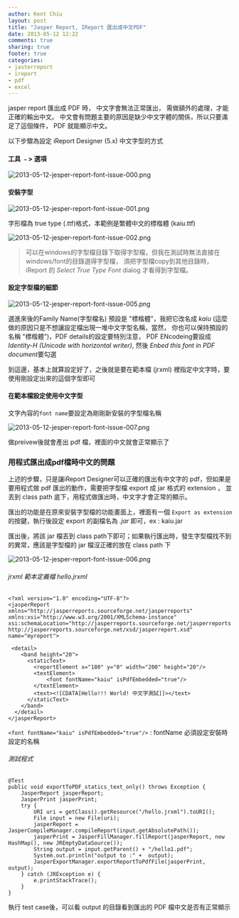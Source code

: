 ```yaml
---
author: Kent Chiu
layout: post
title: "Jasper Report, IReport 匯出成中文PDF"
date: 2013-05-12 12:22
comments: true
sharing: true
footer: true
categories:
- jasterreport
- ireport
- pdf
- excel 
---
```


jasper report 匯出成 PDF 時， 中文字會無法正常匯出， 需做額外的處理，才能正確的輸出中文。 
中文會有問題主要的原因是缺少中文字體的關係，所以只要滿足了這個條件， PDF 就能顯示中文。 

以下步驟為設定 iReport Designer (5.x) 中文字型的方式

#### 工具 ﹣> 選項

![2013-05-12-jesper-report-font-issue-000.png][]

#### 安裝字型

![2013-05-12-jesper-report-font-issue-001.png][]

字形檔為 true type (.ttf)格式，本範例是繁體中文的標楷體 (kaiu.ttf)

![2013-05-12-jesper-report-font-issue-002.png][]

> 可以在windows的字型檔目錄下取得字型檔，但我在測試時無法直接在windows/font的目錄選得字型檔，
> 須把字型檔copy到其他目錄時，iReport 的 *Select True Type Font* dialog 才看得到字型檔。


#### 設定字型檔的細節

![2013-05-12-jesper-report-font-issue-005.png][]

選進來後的Family Name(字型檔名) 預設是 "標楷體"，我把它改名成 *kaiu* (這麼做的原因只是不想讓設定檔出現一堆中文字型名稱，當然，
你也可以保持預設的名稱 "標楷體")，PDF details的設定要特別注意，
PDF ENcodeing要設成 *Identity-H (Unicode with horizontal writer)*, 然後 *Enbed this font in PDF document*要勾選


到這邊，基本上就算設定好了，之後就是要在範本檔 (jrxml) 裡指定中文字時，要使用剛設定出來的這個字型即可

#### 在範本檔設定使用中文字型

文字內容的`font name`要設定為剛剛新安裝的字型檔名稱

![2013-05-12-jesper-report-font-issue-007.png][]

做preivew後就會產出 pdf 檔，裡面的中文就會正常顯示了


### 用程式匯出成pdf檔時中文的問題

上述的步驟，只是讓iReport Designer可以正確的匯出有中文字的 pdf，但如果是要用程式做 pdf 匯出的動作，需要把字型檔 export 成 jar 格式的 extension ，
並丟到 class path 底下，用程式做匯出時，中文字才會正常的顯示。

匯出的功能是在原來安裝字型檔的功能畫面上，裡面有一個 `Export as extension` 的按鍵，執行後設定 export 的副檔名為 *.jar* 即可，ex : kaiu.jar

匯出後，將該 jar 檔丟到 class path下即可；如果執行匯出時，發生字型檔找不到的異常，應該是字型檔的 jar 檔沒正確的放在 class path 下

![2013-05-12-jesper-report-font-issue-006.png][]



######  jrxml 範本定義檔 hello.jrxml


	<?xml version="1.0" encoding="UTF-8"?>
	<jasperReport xmlns="http://jasperreports.sourceforge.net/jasperreports" xmlns:xsi="http://www.w3.org/2001/XMLSchema-instance" xsi:schemaLocation="http://jasperreports.sourceforge.net/jasperreports http://jasperreports.sourceforge.net/xsd/jasperreport.xsd" name="myreport">

	 <detail>
	    <band height="20">
	      <staticText>
	        <reportElement x="180" y="0" width="200" height="20"/>
	        <textElement>
				<font fontName="kaiu" isPdfEmbedded="true"/>
			</textElement>
	        <text><![CDATA[Hello!!! World! 中文字測試]]></text>
	      </staticText>
	    </band>
	  </detail>
	</jasperReport>


`<font fontName="kaiu" isPdfEmbedded="true"/>` : fontName 必須設定安裝時設定的名稱


###### 測試程式

	@Test
	public void exportToPDF_statics_text_only() throws Exception {
		JasperReport jasperReport;
		JasperPrint jasperPrint;
		try {
			URI uri = getClass().getResource("/hello.jrxml").toURI();
			File input = new File(uri);
			jasperReport = JasperCompileManager.compileReport(input.getAbsolutePath());
			jasperPrint = JasperFillManager.fillReport(jasperReport, new HashMap(), new JREmptyDataSource());
			String output = input.getParent() + "/hello1.pdf";
			System.out.println("output to :" +  output);
			JasperExportManager.exportReportToPdfFile(jasperPrint, output);
		} catch (JRException e) {
			e.printStackTrace();
		}
	}

執行 test case後，可以看 output 的目錄看到匯出的 PDF 檔中文是否有正常顯示

[2013-05-12-jesper-report-font-issue-000.png]: http://blog.kent-chiu.com/images/2013-05-12/2013-05-12-jesper-report-font-issue-000.png
[2013-05-12-jesper-report-font-issue-001.png]: http://blog.kent-chiu.com/images/2013-05-12/2013-05-12-jesper-report-font-issue-001.png
[2013-05-12-jesper-report-font-issue-002.png]: http://blog.kent-chiu.com/images/2013-05-12/2013-05-12-jesper-report-font-issue-002.png
[2013-05-12-jesper-report-font-issue-005.png]: http://blog.kent-chiu.com/images/2013-05-12/2013-05-12-jesper-report-font-issue-005.png
[2013-05-12-jesper-report-font-issue-007.png]: http://blog.kent-chiu.com/images/2013-05-12/2013-05-12-jesper-report-font-issue-007.png
[2013-05-12-jesper-report-font-issue-006.png]: http://blog.kent-chiu.com/images/2013-05-12/2013-05-12-jesper-report-font-issue-006.png


